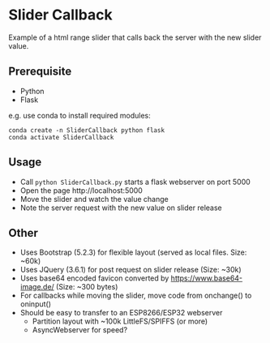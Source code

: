 # Slider Callback

Example of a html range slider that calls back the server with the new slider value.

## Prerequisite

* Python
* Flask

e.g. use conda to install required modules:
```
conda create -n SliderCallback python flask
conda activate SliderCallback
```

## Usage

* Call `python SliderCallback.py` starts a flask webserver on port 5000
* Open the page http://localhost:5000
* Move the slider and watch the value change
* Note the server request with the new value on slider release

## Other

* Uses Bootstrap (5.2.3) for flexible layout (served as local files. Size: ~60k)
* Uses JQuery (3.6.1) for post request on slider release (Size: ~30k)
* Uses base64 encoded favicon converted by https://www.base64-image.de/ (Size: ~300 bytes)
* For callbacks while moving the slider, move code from onchange() to oninput()
* Should be easy to transfer to an ESP8266/ESP32 webserver
    * Partition layout with ~100k LittleFS/SPIFFS (or more)
    * AsyncWebserver for speed?
